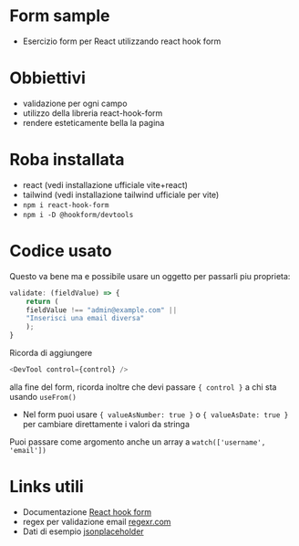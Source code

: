 # Form sample

- Esercizio form per React utilizzando react hook form

# Obbiettivi

- validazione per ogni campo
- utilizzo della libreria react-hook-form
- rendere esteticamente bella la pagina

# Roba installata

- react (vedi installazione ufficiale vite+react)
- tailwind (vedi installazione tailwind ufficiale per vite)
- `npm i react-hook-form`
- `npm i -D @hookform/devtools`

# Codice usato

Questo va bene ma e possibile usare un oggetto per passarli piu proprieta:
```js
validate: (fieldValue) => {
    return (
    fieldValue !== "admin@example.com" ||
    "Inserisci una email diversa"
    );
}
```

Ricorda di aggiungere 
```js
<DevTool control={control} />
```
alla fine del form, ricorda inoltre che devi passare `{ control }` a chi sta usando `useFrom()`

- Nel form puoi usare `{ valueAsNumber: true }` o `{ valueAsDate: true }` per cambiare direttamente i valori da stringa 

Puoi passare come argomento anche un array a `watch(['username', 'email'])`


# Links utili

- Documentazione [React hook form](https://react-hook-form.com/get-started)
- regex per validazione email [regexr.com](https://regexr.com/3e48o)
- Dati di esempio [jsonplaceholder](https://jsonplaceholder.typicode.com/)
